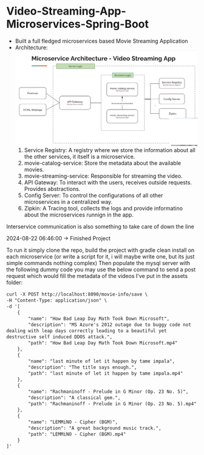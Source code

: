 # Video-Streaming-App-Microservices-Spring-Boot

- Built a full fledged microservices based Movie Streaming Application
- Architecture:
![Architecture](assets/image.png)
    1. Service Registry: A registry where we store the information about all the other services, it itself is a microservice.
    2. movie-catalog-service: Store the metadata about the available movies.
    3. movie-streaming-service: Responsible for streaming the video.
    4. API Gateway: To interact with the users, receives outside requests. Provides abstractions.
    5. Config Server: To control the configurations of all other microservices in a centralized way.
    6. Zipkin: A Tracing tool, collects the logs and provide informatino about the microservices runnign in the app.

Interservice communication is also something to take care of down the line

2024-08-22 06:46:00 -> Finished Project

To run it simply clone the repo, build the project with gradle clean install on each microservice (or write a script for it, i will maybe write one, but its just simple commands nothing complex)
Then populate the mysql server with the following dummy code you may use the below command to send a post request which would fill the metadata of the videos I've put in the assets folder: 
```
curl -X POST http://localhost:8090/movie-info/save \
-H "Content-Type: application/json" \
-d '[
    {
        "name": "How Bad Leap Day Math Took Down Microsoft",
        "description": "MS Azure's 2012 outage due to buggy code not dealing with leap days correctly leading to a beautiful yet destructive self induced DDOS attack.",
        "path": "How Bad Leap Day Math Took Down Microsoft.mp4"
    },
    {
        "name": "last minute of let it happen by tame impala",
        "description": "The title says enough.",
        "path": "last minute of let it happen by tame impala.mp4"
    },
    {
        "name": "Rachmaninoff - Prelude in G Minor (Op. 23 No. 5)",
        "description": "A classical gem.",
        "path": "Rachmaninoff - Prelude in G Minor (Op. 23 No. 5).mp4"
    },
    {
        "name": "LEMMiNO - Cipher (BGM)",
        "description": "A great background music track.",
        "path": "LEMMiNO - Cipher (BGM).mp4"
    }
]'
```

